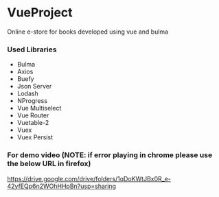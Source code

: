 # VueProject
Online e-store for books developed using vue and bulma

### Used Libraries
- Bulma
- Axios
- Buefy
- Json Server
- Lodash
- NProgress
- Vue Multiselect
- Vue Router
- Vuetable-2
- Vuex
- Vuex Persist

### For demo video (NOTE: if error playing in chrome please use the below URL in firefox)
https://drive.google.com/drive/folders/1qDoKWtJBx0R_e-42yfEQp6n2WOhHHpBn?usp=sharing
